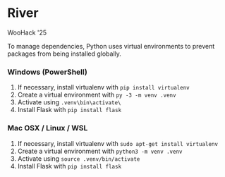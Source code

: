 # River
WooHack '25

To manage dependencies, Python uses virtual environments to prevent packages from being installed globally.

### Windows (PowerShell)

1. If necessary, install virtualenv with ```pip install virtualenv```
2. Create a virtual environment with ```py -3 -m venv .venv```
3. Activate using ```.venv\bin\activate\```
4. Install Flask with ```pip install flask```

### Mac OSX / Linux / WSL

1. If necessary, install virtualenv with ```sudo apt-get install virtualenv```
2. Create a virtual environment with ```python3 -m venv .venv```
3. Activate using ```source .venv/bin/activate```
4. Install Flask with ```pip install flask```